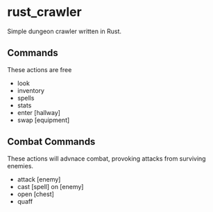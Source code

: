 # rust_crawler

Simple dungeon crawler written in Rust.

## Commands
These actions are free
* look
* inventory
* spells
* stats
* enter [hallway]
* swap [equipment]

## Combat Commands
These actions will advnace combat, provoking attacks from surviving enemies.
* attack [enemy]
* cast [spell] on [enemy]
* open [chest]
* quaff